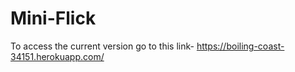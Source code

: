 # Mini-Flick

To access the current version go to this link- https://boiling-coast-34151.herokuapp.com/
